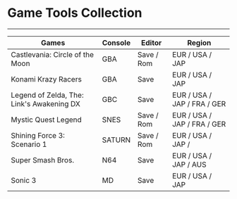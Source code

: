 # Game Tools Collection

---

| Games                                     | Console | Editor     | Region                      |
| ----------------------------------------- | ------- | ---------- | --------------------------- |
| Castlevania: Circle of the Moon           | GBA     | Save / Rom | EUR / USA / JAP             |
| Konami Krazy Racers                       | GBA     | Save       | EUR / USA / JAP             |
| Legend of Zelda, The: Link's Awakening DX | GBC     | Save       | EUR / USA / JAP / FRA / GER |
| Mystic Quest Legend                       | SNES    | Save / Rom | EUR / USA / JAP / FRA / GER |
| Shining Force 3: Scenario 1               | SATURN  | Save / Rom | EUR / USA / JAP /           |
| Super Smash Bros.                         | N64     | Save       | EUR / USA / JAP / AUS       |
| Sonic 3                                   | MD      | Save       | EUR / USA / JAP             |
